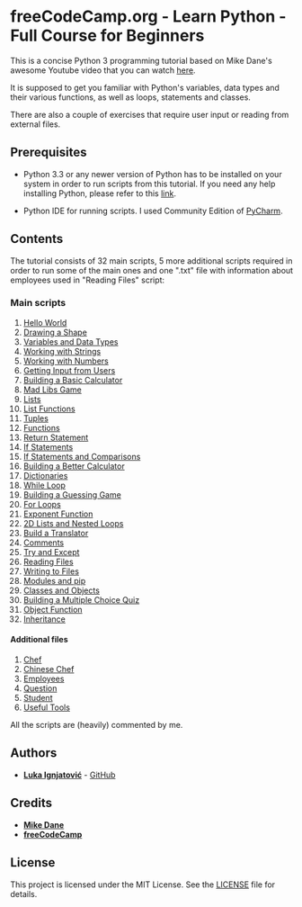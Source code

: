 # freeCodeCamp.org - Learn Python - Full Course for Beginners

This is a concise Python 3 programming tutorial based on Mike Dane's awesome Youtube video that you can watch [here](https://www.youtube.com/watch?v=rfscVS0vtbw&vl=).

It is supposed to get you familiar with Python's variables, data types and their various functions, as well as loops, statements and classes. 

There are also a couple of exercises that require user input or reading from external files.

## Prerequisites

* Python 3.3 or any newer version of Python has to be installed on your system in order to run scripts from this tutorial. If you need any help installing Python, please refer to this [link](https://realpython.com/installing-python/).

* Python IDE for running scripts. I used Community Edition of [PyCharm](https://www.jetbrains.com/pycharm/).

## Contents

The tutorial consists of 32 main scripts, 5 more additional scripts required in order to run some of the main ones and one ".txt" file with information about employees used in "Reading Files" script:

### Main scripts

1. [Hello World](./01_-_hello_world.py)
2. [Drawing a Shape](./02_-_drawing_a_shape.py)
3. [Variables and Data Types](./03_-_variables_and_data_types.py)
4. [Working with Strings](./04_-_working_with_strings.py)
5. [Working with Numbers](./05_-_working_with_numbers.py)
6. [Getting Input from Users](./06_-_getting_input_from_users.py)
7. [Building a Basic Calculator](./07_-_building_a_basic_calculator.py)
8. [Mad Libs Game](./08_-_mad_libs_game.py)
9. [Lists](./09_-_lists.py)
10. [List Functions](./10_-_list_functions.py)
11. [Tuples](./11_-_tuples.py)
12. [Functions](./12_-_functions.py)
13. [Return Statement](./13_-_return_statement.py)
14. [If Statements](./14_-_if_statements.py)
15. [If Statements and Comparisons](./15_-_if_statements_and_comparisons.py)
16. [Building a Better Calculator](./16_-_building_a_better_calculator.py)
17. [Dictionaries](./17_-_dictionaries.py)
18. [While Loop](./18_-_while_loop.py)
19. [Building a Guessing Game](./19_-_building_a_guessing_game.py)
20. [For Loops](./20_-_for_loops.py)
21. [Exponent Function](./21_-_exponent_function.py)
22. [2D Lists and Nested Loops](./22_-_2d_lists_and_nested_loops.py)
23. [Build a Translator](./23_-_build_a_translator.py)
24. [Comments](./24_-_comments.py)
25. [Try and Except](./25_-_try_and_except.py)
26. [Reading Files](./26_-_reading_files.py)
27. [Writing to Files](./27_-_writing_to_files.py)
28. [Modules and pip](./28_-_modules_and_pip.py)
29. [Classes and Objects](./29_-_classes_and_objects.py)
30. [Building a Multiple Choice Quiz](./30_-_building_a_multiple_choice_quiz.py)
31. [Object Function](./31_-_object_functions.py)
32. [Inheritance](./32_-_inheritance.py)

#### Additional files

1. [Chef](./chef.py)
2. [Chinese Chef](./chinese_chef.py)
3. [Employees](./employees.txt)
4. [Question](./question.py)
5. [Student](./student.py)
6. [Useful Tools](./useful_tools.py)

All the scripts are (heavily) commented by me.

## Authors

* [**Luka Ignjatović**](https://www.linkedin.com/in/lukaignjatovic/) - [GitHub](https://github.com/LukaIgnjatovic)

## Credits

* [**Mike Dane**](https://www.mikedane.com/)
* [**freeCodeCamp**](https://www.freecodecamp.org/)

## License

This project is licensed under the MIT License. See the [LICENSE](./LICENSE.md) file for details.
